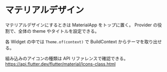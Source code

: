 # マテリアルデザイン

マテリアルデザインにするときは MaterialApp をトップに置く。
Provider の役割で、全体の theme やタイトルを設定できる。

各 Widget の中では `Theme.of(context)` で BuildContext からテーマを取り出せる。

組み込みのアイコンの種類は API リファレンスで確認できる。
https://api.flutter.dev/flutter/material/Icons-class.html
